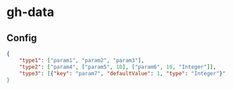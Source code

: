 # gh-data

## Config
```json
{
	"type1": ["param1", "param2", "param3"],
	"type2": ["param4", ["param5", 10], ["param6", 10, "Integer"]],
	"type3": [{"key": "param7", "defaultValue": 1, "type": "Integer"}"]
}
```
